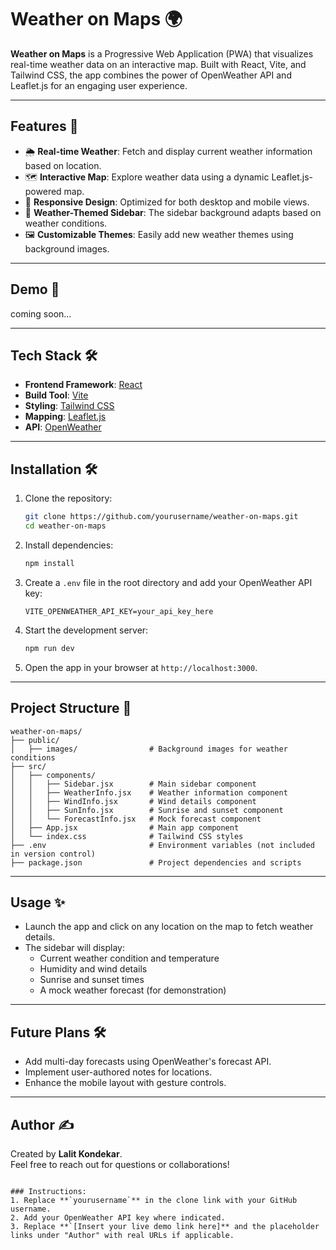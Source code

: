 # Weather on Maps 🌍

**Weather on Maps** is a Progressive Web Application (PWA) that visualizes real-time weather data on an interactive map. Built with React, Vite, and Tailwind CSS, the app combines the power of OpenWeather API and Leaflet.js for an engaging user experience.

---

## Features 🚀
- 🌦 **Real-time Weather**: Fetch and display current weather information based on location.
- 🗺 **Interactive Map**: Explore weather data using a dynamic Leaflet.js-powered map.
- 📱 **Responsive Design**: Optimized for both desktop and mobile views.
- 🎨 **Weather-Themed Sidebar**: The sidebar background adapts based on weather conditions.
- 🖼 **Customizable Themes**: Easily add new weather themes using background images.

---

## Demo 🎉
coming soon...

---

## Tech Stack 🛠️
- **Frontend Framework**: [React](https://reactjs.org/)
- **Build Tool**: [Vite](https://vitejs.dev/)
- **Styling**: [Tailwind CSS](https://tailwindcss.com/)
- **Mapping**: [Leaflet.js](https://leafletjs.com/)
- **API**: [OpenWeather](https://openweathermap.org/api)

---

## Installation 🛠️

1. Clone the repository:
   ```bash
   git clone https://github.com/yourusername/weather-on-maps.git
   cd weather-on-maps
   ```

2. Install dependencies:
   ```bash
   npm install
   ```

3. Create a `.env` file in the root directory and add your OpenWeather API key:
   ```env
   VITE_OPENWEATHER_API_KEY=your_api_key_here
   ```

4. Start the development server:
   ```bash
   npm run dev
   ```

5. Open the app in your browser at `http://localhost:3000`.

---

## Project Structure 📂
```
weather-on-maps/
├── public/
│   ├── images/                # Background images for weather conditions
├── src/
│   ├── components/
│   │   ├── Sidebar.jsx        # Main sidebar component
│   │   ├── WeatherInfo.jsx    # Weather information component
│   │   ├── WindInfo.jsx       # Wind details component
│   │   ├── SunInfo.jsx        # Sunrise and sunset component
│   │   └── ForecastInfo.jsx   # Mock forecast component
│   ├── App.jsx                # Main app component
│   └── index.css              # Tailwind CSS styles
├── .env                       # Environment variables (not included in version control)
├── package.json               # Project dependencies and scripts
```

---

## Usage ✨
- Launch the app and click on any location on the map to fetch weather details.
- The sidebar will display:
  - Current weather condition and temperature
  - Humidity and wind details
  - Sunrise and sunset times
  - A mock weather forecast (for demonstration)

---

## Future Plans 🛠️
- Add multi-day forecasts using OpenWeather's forecast API.
- Implement user-authored notes for locations.
- Enhance the mobile layout with gesture controls.

---


## Author ✍️
Created by **Lalit Kondekar**.  
Feel free to reach out for questions or collaborations!

```

### Instructions:
1. Replace **`yourusername`** in the clone link with your GitHub username.
2. Add your OpenWeather API key where indicated.
3. Replace **`[Insert your live demo link here]** and the placeholder links under "Author" with real URLs if applicable.
